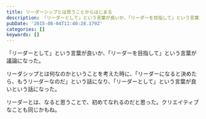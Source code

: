 ```yaml
---
title: リーダーシップとは思うことからはじまる
description: 「リーダーとして」という言葉が良いか、「リーダーを目指して」という言葉が議論になった。
pubDate: '2015-08-04T11:40:28.179Z'
categories: []
keywords: []
---
```


「リーダーとして」という言葉が良いか、「リーダーを目指して」という言葉が議論になった。

リーダシップとは何なのかということを考えた時に、「リーダーになると決めたら、もうリーダーなのだ」という話になり、「リーダーとして」という言葉が良いという話になった。

リーダーとは、なると思うことで、初めてなれるのだと思った。クリエイティブなことも同じかもね。